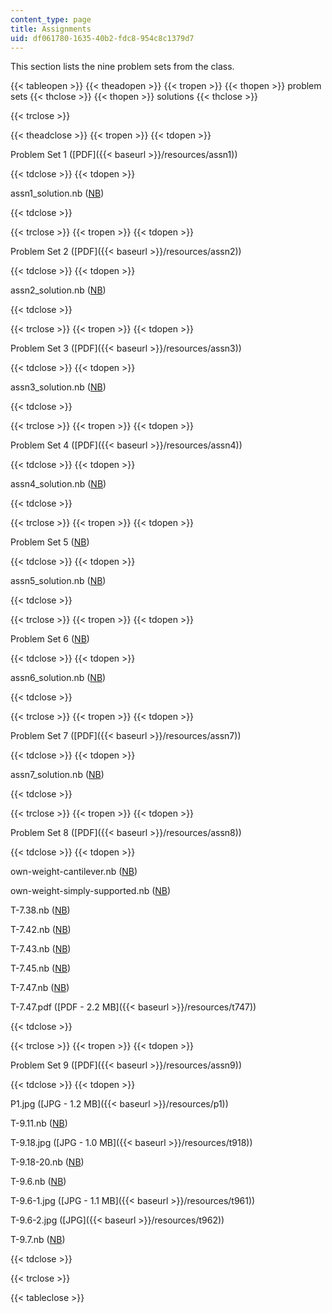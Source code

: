 ```yaml
---
content_type: page
title: Assignments
uid: df061780-1635-40b2-fdc8-954c8c1379d7
---
```


This section lists the nine problem sets from the class.

{{< tableopen >}}
{{< theadopen >}}
{{< tropen >}}
{{< thopen >}}
problem sets
{{< thclose >}}
{{< thopen >}}
solutions
{{< thclose >}}

{{< trclose >}}

{{< theadclose >}}
{{< tropen >}}
{{< tdopen >}}


Problem Set 1 ([PDF]({{< baseurl >}}/resources/assn1))


{{< tdclose >}}
{{< tdopen >}}


assn1\_solution.nb ([NB](/courses/aeronautics-and-astronautics/16-21-techniques-for-structural-analysis-and-design-spring-2005/assignments/assn1_solution.nb))


{{< tdclose >}}

{{< trclose >}}
{{< tropen >}}
{{< tdopen >}}


Problem Set 2 ([PDF]({{< baseurl >}}/resources/assn2))


{{< tdclose >}}
{{< tdopen >}}


assn2\_solution.nb ([NB](/courses/aeronautics-and-astronautics/16-21-techniques-for-structural-analysis-and-design-spring-2005/assignments/assn2_solution.nb))


{{< tdclose >}}

{{< trclose >}}
{{< tropen >}}
{{< tdopen >}}


Problem Set 3 ([PDF]({{< baseurl >}}/resources/assn3))


{{< tdclose >}}
{{< tdopen >}}


assn3\_solution.nb ([NB](/courses/aeronautics-and-astronautics/16-21-techniques-for-structural-analysis-and-design-spring-2005/assignments/assn3_solution.nb))


{{< tdclose >}}

{{< trclose >}}
{{< tropen >}}
{{< tdopen >}}


Problem Set 4 ([PDF]({{< baseurl >}}/resources/assn4))


{{< tdclose >}}
{{< tdopen >}}


assn4\_solution.nb ([NB](/courses/aeronautics-and-astronautics/16-21-techniques-for-structural-analysis-and-design-spring-2005/assignments/assn4_solution.nb))


{{< tdclose >}}

{{< trclose >}}
{{< tropen >}}
{{< tdopen >}}


Problem Set 5 ([NB](/courses/aeronautics-and-astronautics/16-21-techniques-for-structural-analysis-and-design-spring-2005/assignments/assn5.nb))


{{< tdclose >}}
{{< tdopen >}}


assn5\_solution.nb ([NB](/courses/aeronautics-and-astronautics/16-21-techniques-for-structural-analysis-and-design-spring-2005/assignments/assn5_solution.nb))


{{< tdclose >}}

{{< trclose >}}
{{< tropen >}}
{{< tdopen >}}


Problem Set 6 ([NB](/courses/aeronautics-and-astronautics/16-21-techniques-for-structural-analysis-and-design-spring-2005/assignments/assn6.nb))


{{< tdclose >}}
{{< tdopen >}}


assn6\_solution.nb ([NB](/courses/aeronautics-and-astronautics/16-21-techniques-for-structural-analysis-and-design-spring-2005/assignments/assn6_solution.nb))


{{< tdclose >}}

{{< trclose >}}
{{< tropen >}}
{{< tdopen >}}


Problem Set 7 ([PDF]({{< baseurl >}}/resources/assn7))


{{< tdclose >}}
{{< tdopen >}}


assn7\_solution.nb ([NB](/courses/aeronautics-and-astronautics/16-21-techniques-for-structural-analysis-and-design-spring-2005/assignments/assn7_solution.nb))


{{< tdclose >}}

{{< trclose >}}
{{< tropen >}}
{{< tdopen >}}


Problem Set 8 ([PDF]({{< baseurl >}}/resources/assn8))


{{< tdclose >}}
{{< tdopen >}}


own-weight-cantilever.nb ([NB](/courses/aeronautics-and-astronautics/16-21-techniques-for-structural-analysis-and-design-spring-2005/assignments/ownweightcantilever.nb))

own-weight-simply-supported.nb ([NB](/courses/aeronautics-and-astronautics/16-21-techniques-for-structural-analysis-and-design-spring-2005/assignments/ownweightsimplysupported.nb))

T-7.38.nb ([NB](/courses/aeronautics-and-astronautics/16-21-techniques-for-structural-analysis-and-design-spring-2005/assignments/T738.nb))

T-7.42.nb ([NB](/courses/aeronautics-and-astronautics/16-21-techniques-for-structural-analysis-and-design-spring-2005/assignments/T742.nb))

T-7.43.nb ([NB](/courses/aeronautics-and-astronautics/16-21-techniques-for-structural-analysis-and-design-spring-2005/assignments/T743.nb))

T-7.45.nb ([NB](/courses/aeronautics-and-astronautics/16-21-techniques-for-structural-analysis-and-design-spring-2005/assignments/T745.nb))

T-7.47.nb ([NB](/courses/aeronautics-and-astronautics/16-21-techniques-for-structural-analysis-and-design-spring-2005/assignments/T747.nb))

T-7.47.pdf ([PDF - 2.2 MB]({{< baseurl >}}/resources/t747))


{{< tdclose >}}

{{< trclose >}}
{{< tropen >}}
{{< tdopen >}}


Problem Set 9 ([PDF]({{< baseurl >}}/resources/assn9))


{{< tdclose >}}
{{< tdopen >}}


P1.jpg ([JPG - 1.2 MB]({{< baseurl >}}/resources/p1))

T-9.11.nb ([NB](/courses/aeronautics-and-astronautics/16-21-techniques-for-structural-analysis-and-design-spring-2005/assignments/T911.nb))

T-9.18.jpg ([JPG - 1.0 MB]({{< baseurl >}}/resources/t918))

T-9.18-20.nb ([NB](/courses/aeronautics-and-astronautics/16-21-techniques-for-structural-analysis-and-design-spring-2005/assignments/T91820.nb))

T-9.6.nb ([NB](/courses/aeronautics-and-astronautics/16-21-techniques-for-structural-analysis-and-design-spring-2005/assignments/T96.nb))

T-9.6-1.jpg ([JPG - 1.1 MB]({{< baseurl >}}/resources/t961))

T-9.6-2.jpg ([JPG]({{< baseurl >}}/resources/t962))

T-9.7.nb ([NB](/courses/aeronautics-and-astronautics/16-21-techniques-for-structural-analysis-and-design-spring-2005/assignments/T97.nb))


{{< tdclose >}}

{{< trclose >}}

{{< tableclose >}}